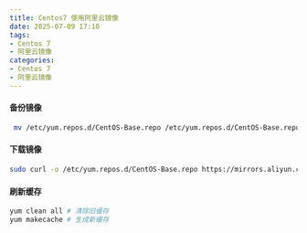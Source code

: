 ```yaml
---
title: Centos7 使用阿里云镜像
date: 2025-07-09 17:10
tags: 
- Centos 7
- 阿里云镜像
categories:
- Centos 7
- 阿里云镜像
---
```


#### 备份镜像

```bash
 mv /etc/yum.repos.d/CentOS-Base.repo /etc/yum.repos.d/CentOS-Base.repo.bak
```
#### 下载镜像

```bash
sudo curl -o /etc/yum.repos.d/CentOS-Base.repo https://mirrors.aliyun.com/repo/Centos-7.repo
```

#### 刷新缓存

```bash
yum clean all # 清除旧缓存
yum makecache # 生成新缓存
```
